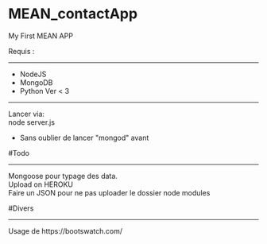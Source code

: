 # MEAN_contactApp
My First MEAN APP

Requis :
<hr>
<ul>
<li>NodeJS</li>
<li>MongoDB</li>
<li>Python Ver < 3</li>
</ul>
<hr>

Lancer via:
<br>
node server.js
<br>
* Sans oublier de lancer "mongod" avant

#Todo
<hr>
Mongoose pour typage des data.
<br>
Upload on HEROKU
<br>
Faire un JSON pour ne pas uploader le dossier node modules

#Divers
<hr>
Usage de https://bootswatch.com/
